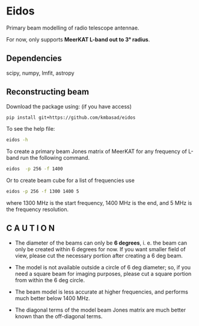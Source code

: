 # Eidos
Primary beam modelling of radio telescope antennae.

For now, only supports **MeerKAT L-band out to 3° radius**.

## Dependencies
scipy, numpy, lmfit, astropy

## Reconstructing beam
Download the package using: (if you have access)

``` bash
pip install git+https://github.com/kmbasad/eidos
```

To see the help file:

``` bash
eidos -h
```

To create a primary beam Jones matrix of MeerKAT for any frequency of L-band run the following command.

``` bash
eidos  -p 256 -f 1400
```

Or to create beam cube for a list of frequencies use

```bash
eidos -p 256 -f 1300 1400 5
```

where 1300 MHz is the start frequency, 1400 MHz is the end, and 5 MHz is the frequency resolution.

## C A U T I O N

* The diameter of the beams can only be **6 degrees**, i. e. the beam can only be created within 6 degrees for now. If you want smaller field of view, please cut the necessary portion after creating a 6 deg beam.

* The model is not available outside a circle of 6 deg diameter; so, if you need a square beam for imaging purposes, please cut a square portion from within the 6 deg circle.

* The beam model is less accurate at higher frequencies, and performs much better below 1400 MHz.

* The diagonal terms of the model beam Jones matrix are much better known than the off-diagonal terms.
